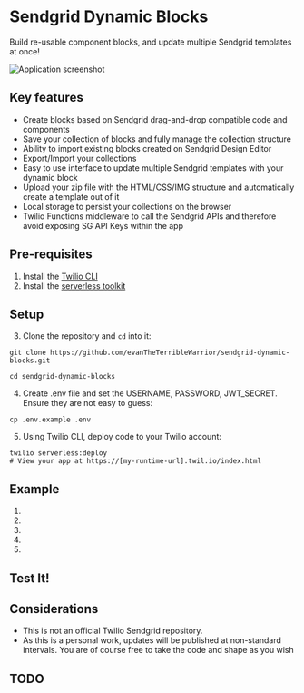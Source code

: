# Sendgrid Dynamic Blocks

Build re-usable component blocks, and update multiple Sendgrid templates at once!

![Application screenshot](https://github.com/evanTheTerribleWarrior/sendgrid-dynamic-blocks/assets/54394422/d6a99c54-0660-414c-a282-67f73698083a)

## Key features
 * Create blocks based on Sendgrid drag-and-drop compatible code and components
 * Save your collection of blocks and fully manage the collection structure
 * Ability to import existing blocks created on Sendgrid Design Editor
 * Export/Import your collections
 * Easy to use interface to update multiple Sendgrid templates with your dynamic block
 * Upload your zip file with the HTML/CSS/IMG structure and automatically create a template out of it
 * Local storage to persist your collections on the browser
 * Twilio Functions middleware to call the Sendgrid APIs and therefore avoid exposing SG API Keys within the app


## Pre-requisites
1. Install the [Twilio CLI](https://www.twilio.com/docs/twilio-cli/quickstart#install-twilio-cli)
2. Install the [serverless toolkit](https://www.twilio.com/docs/labs/serverless-toolkit/getting-started)

## Setup

3. Clone the repository and `cd` into it:
```shell
git clone https://github.com/evanTheTerribleWarrior/sendgrid-dynamic-blocks.git

cd sendgrid-dynamic-blocks
```

4. Create .env file and set the USERNAME, PASSWORD, JWT_SECRET. Ensure they are not easy to guess:
```shell
cp .env.example .env
```

5. Using Twilio CLI, deploy code to your Twilio account:
```shell
twilio serverless:deploy
# View your app at https://[my-runtime-url].twil.io/index.html
```

## Example

1. 

2. 

3. 

4. 

5. 

## Test It!


## Considerations

- This is not an official Twilio Sendgrid repository.
- As this is a personal work, updates will be published at non-standard intervals. You are of course free to take the code and shape as you wish

## TODO


